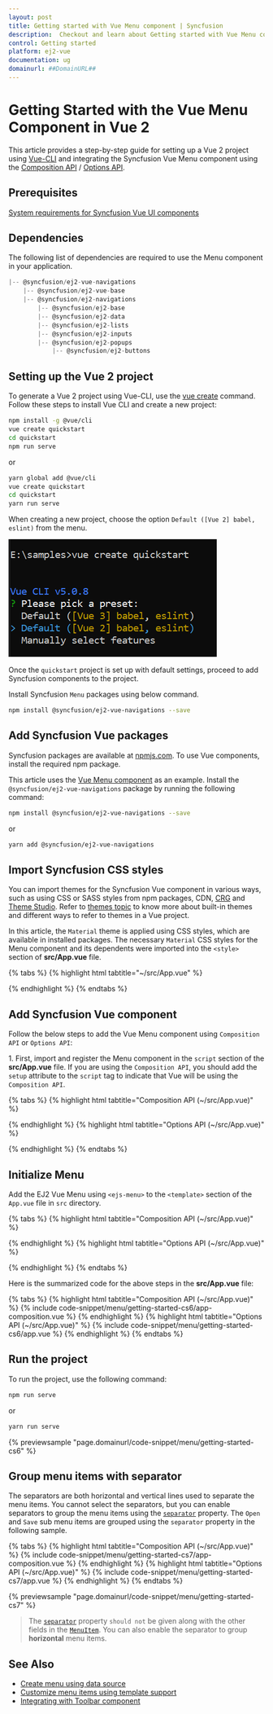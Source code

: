 ```yaml
---
layout: post
title: Getting started with Vue Menu component | Syncfusion
description:  Checkout and learn about Getting started with Vue Menu component of Syncfusion Essential JS 2 and more details.
control: Getting started 
platform: ej2-vue
documentation: ug
domainurl: ##DomainURL##
---
```


# Getting Started with the Vue Menu Component in Vue 2

This article provides a step-by-step guide for setting up a Vue 2 project using [Vue-CLI](https://cli.vuejs.org/) and integrating the Syncfusion Vue Menu component using the [Composition API](https://vuejs.org/guide/introduction.html#composition-api) / [Options API](https://vuejs.org/guide/introduction.html#options-api).

## Prerequisites

[System requirements for Syncfusion Vue UI components](https://ej2.syncfusion.com/vue/documentation/system-requirements/)

## Dependencies

The following list of dependencies are required to use the Menu component in your application.

```js
|-- @syncfusion/ej2-vue-navigations
    |-- @syncfusion/ej2-vue-base
    |-- @syncfusion/ej2-navigations
        |-- @syncfusion/ej2-base
        |-- @syncfusion/ej2-data
        |-- @syncfusion/ej2-lists
        |-- @syncfusion/ej2-inputs
        |-- @syncfusion/ej2-popups
            |-- @syncfusion/ej2-buttons
```

## Setting up the Vue 2 project

To generate a Vue 2 project using Vue-CLI, use the [vue create](https://cli.vuejs.org/#getting-started) command. Follow these steps to install Vue CLI and create a new project:

```bash
npm install -g @vue/cli
vue create quickstart
cd quickstart
npm run serve
```

or

```bash
yarn global add @vue/cli
vue create quickstart
cd quickstart
yarn run serve
```

When creating a new project, choose the option `Default ([Vue 2] babel, eslint)` from the menu.

![Vue 2 project](../appearance/images/vue2-terminal.png)

Once the `quickstart` project is set up with default settings, proceed to add Syncfusion components to the project.

Install Syncfusion `Menu` packages using below command.

```bash
npm install @syncfusion/ej2-vue-navigations --save
```

## Add Syncfusion Vue packages

Syncfusion packages are available at [npmjs.com](https://www.npmjs.com/search?q=ej2-vue). To use Vue components, install the required npm package.

This article uses the [Vue Menu component](https://www.syncfusion.com/vue-components/vue-menu-bar) as an example. Install the `@syncfusion/ej2-vue-navigations` package by running the following command:

```bash
npm install @syncfusion/ej2-vue-navigations --save
```
or

```bash
yarn add @syncfusion/ej2-vue-navigations
```

## Import Syncfusion CSS styles

You can import themes for the Syncfusion Vue component in various ways, such as using CSS or SASS styles from npm packages, CDN, [CRG](https://ej2.syncfusion.com/javascript/documentation/common/custom-resource-generator/) and [Theme Studio](https://ej2.syncfusion.com/vue/documentation/appearance/theme-studio/). Refer to [themes topic](https://ej2.syncfusion.com/vue/documentation/appearance/theme/) to know more about built-in themes and different ways to refer to themes in a Vue project.

In this article, the `Material` theme is applied using CSS styles, which are available in installed packages. The necessary `Material` CSS styles for the Menu component and its dependents were imported into the `<style>` section of **src/App.vue** file.

{% tabs %}
{% highlight html tabtitle="~/src/App.vue" %}

<style>
@import "../node_modules/@syncfusion/ej2-base/styles/material.css";
@import "../node_modules/@syncfusion/ej2-popups/styles/material.css";
@import "../node_modules/@syncfusion/ej2-navigations/styles/material.css";
</style>

{% endhighlight %}
{% endtabs %}

## Add Syncfusion Vue component

Follow the below steps to add the Vue Menu component using `Composition API` or `Options API`:

1\. First, import and register the Menu component in the `script` section of the **src/App.vue** file. If you are using the `Composition API`, you should add the `setup` attribute to the `script` tag to indicate that Vue will be using the `Composition API`.

{% tabs %}
{% highlight html tabtitle="Composition API (~/src/App.vue)" %}

<script setup>
import { MenuComponent as EjsMenu } from "@syncfusion/ej2-vue-navigations";
</script>

{% endhighlight %}
{% highlight html tabtitle="Options API (~/src/App.vue)" %}

<script>
import { MenuComponent } from "@syncfusion/ej2-vue-navigations";
export default {
   components: {
    'ejs-menu': MenuComponent
   }
}
</script>

{% endhighlight %}
{% endtabs %}

## Initialize Menu

Add the EJ2 Vue Menu using `<ejs-menu>` to the `<template>` section of the `App.vue` file in `src` directory.

{% tabs %}
{% highlight html tabtitle="Composition API (~/src/App.vue)" %}

<template>
<div>
<ejs-menu :items='menuItems'></ejs-menu>
</div>
</template>

<script setup>
import { MenuComponent as EjsMenu } from "@syncfusion/ej2-vue-navigations";
import { enableRipple } from '@syncfusion/ej2-base';

enableRipple(true);

//Menu items definition
const menuItems =  [
        {
        text: 'File',
        items: [
            { text: 'Open' },
            { text: 'Save' },
            { text: 'Exit' }
        ]
    },
    {
        text: 'Edit',
        items: [
            { text: 'Cut' },
            { text: 'Copy' },
            { text: 'Paste' }
        ]
    },
    {
        text: 'View',
        items: [
            { text: 'Toolbar' },
            { text: 'Sidebar' }
        ]
    },
    {
        text: 'Tools',
        items: [
            { text: 'Spelling & Grammar' },
            { text: 'Customize' },
            { text: 'Options' }
        ]
    },
    { text: 'Go' },
    { text: 'Help' }
];
</script>

{% endhighlight %}
{% highlight html tabtitle="Options API (~/src/App.vue)" %}

<template>
<div>
<ejs-menu :items='menuItems'></ejs-menu>
</div>
</template>
<script>
import { MenuComponent } from "@syncfusion/ej2-vue-navigations";
import { enableRipple } from '@syncfusion/ej2-base';
enableRipple(true);
export default {
  components: {
    'ejs-menu': MenuComponent
  },
  data: function() {
        return {
            //Menu items definition
           menuItems:  [
        {
        text: 'File',
        items: [
            { text: 'Open' },
            { text: 'Save' },
            { text: 'Exit' }
        ]
    },
    {
        text: 'Edit',
        items: [
            { text: 'Cut' },
            { text: 'Copy' },
            { text: 'Paste' }
        ]
    },
    {
        text: 'View',
        items: [
            { text: 'Toolbar' },
            { text: 'Sidebar' }
        ]
    },
    {
        text: 'Tools',
        items: [
            { text: 'Spelling & Grammar' },
            { text: 'Customize' },
            { text: 'Options' }
        ]
    },
    { text: 'Go' },
    { text: 'Help' }
    ]
    };
  }
}
</script>

{% endhighlight %}
{% endtabs %}

Here is the summarized code for the above steps in the **src/App.vue** file:

{% tabs %}
{% highlight html tabtitle="Composition API (~/src/App.vue)" %}
{% include code-snippet/menu/getting-started-cs6/app-composition.vue %}
{% endhighlight %}
{% highlight html tabtitle="Options API (~/src/App.vue)" %}
{% include code-snippet/menu/getting-started-cs6/app.vue %}
{% endhighlight %}
{% endtabs %}

## Run the project

To run the project, use the following command:

```bash
npm run serve
```

or

```bash
yarn run serve
```
        
{% previewsample "page.domainurl/code-snippet/menu/getting-started-cs6" %}

## Group menu items with separator

The separators are both horizontal and vertical lines used to separate the menu items. You cannot select the separators, but you can enable separators to group the menu items using the [`separator`](https://ej2.syncfusion.com/vue/documentation/api/menu/menuItemModel/#separator) property. The `Open` and `Save` sub menu items are grouped using the `separator` property in the following sample.

{% tabs %}
{% highlight html tabtitle="Composition API (~/src/App.vue)" %}
{% include code-snippet/menu/getting-started-cs7/app-composition.vue %}
{% endhighlight %}
{% highlight html tabtitle="Options API (~/src/App.vue)" %}
{% include code-snippet/menu/getting-started-cs7/app.vue %}
{% endhighlight %}
{% endtabs %}
        
{% previewsample "page.domainurl/code-snippet/menu/getting-started-cs7" %}

> The [`separator`](https://ej2.syncfusion.com/vue/documentation/api/menu/menuItemModel/#separator) property `should not` be given along with
the other fields in the [`MenuItem`](https://ej2.syncfusion.com/vue/documentation/api/menu/menuItemModel). You can also enable the separator to group **horizontal** menu items.

## See Also

* [Create menu using data source](./data-source-binding-and-custom-menu-items#data-binding)
* [Customize menu items using template support](./data-source-binding-and-custom-menu-items#custom-menu-items)
* [Integrating with Toolbar component](./use-case-scenarios#menu-in-toolbar)